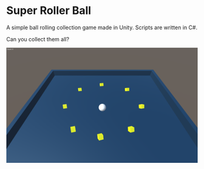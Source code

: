# Super Roller Ball
A simple ball rolling collection game made in Unity. Scripts are written in C#. 

Can you collect them all?

![Level 1](/Level1.png?raw=true "Level1")